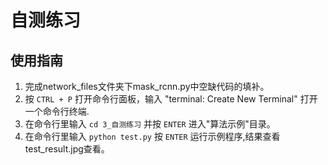 # 自测练习

## 使用指南

1. 完成network_files文件夹下mask_rcnn.py中空缺代码的填补。
2. 按 `CTRL + P` 打开命令行面板，输入 "terminal: Create New Terminal" 打开一个命令行终端.
3. 在命令行里输入 `cd 3_自测练习` 并按 `ENTER` 进入"算法示例"目录。
4. 在命令行里输入 `python test.py` 按 `ENTER` 运行示例程序,结果查看test_result.jpg查看。
